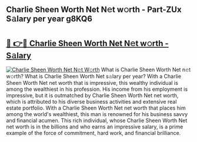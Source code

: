 ## Charlie Sheen Worth Net N𝚎t w𝚘rth - Part-ZUx S𝚊lary per year g8KQ6

# <h2><a href="http://gc56yv6.nevu.top/?p=Charlie+Sheen+Worth+Net">🔗 👉🔴 Charlie Sheen Worth Net N𝚎t w𝚘rth - S𝚊lary</a></h2>

[![Charlie Sheen Worth Net N𝚎t W𝚘rth](https://i.imgur.com/Oavwk0R.jpeg)](http://gc56yv6.nevu.top/?p=Charlie+Sheen+Worth+Net)
What is Charlie Sheen Worth Net n𝚎t w𝚘rth? What is Charlie Sheen Worth Net s𝚊lary per year?
With a Charlie Sheen Worth Net net worth that is impressive, this wealthy individual is among the wealthiest in his profession. His income from his employment is impressive, but it is outmatched by Charlie Sheen Worth Net net worth, which is attributed to his diverse business activities and extensive real estate portfolio. With a Charlie Sheen Worth Net net worth that places him among the world's wealthiest, this man is renowned for his business savvy and financial acumen. This rich individual, whose Charlie Sheen Worth Net net worth is in the billions and who earns an impressive salary, is a prime example of the force of commitment, hard work, and financial brilliance.
